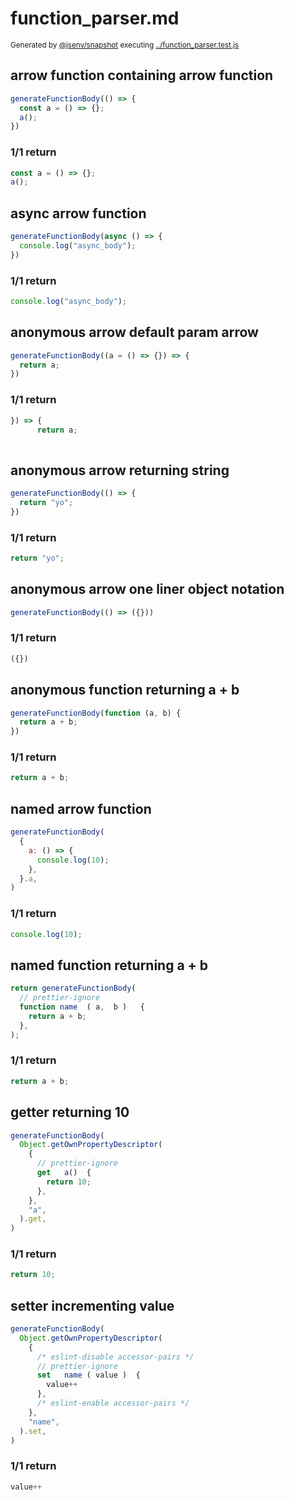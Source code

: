 # function_parser.md

<sub>
  Generated by <a href="https://github.com/jsenv/core/tree/main/packages/independent/snapshot">@jsenv/snapshot</a> executing <a href="../function_parser.test.js">../function_parser.test.js</a>
</sub>

## arrow function containing arrow function

```js
generateFunctionBody(() => {
  const a = () => {};
  a();
})
```

### 1/1 return

```js
const a = () => {};
a();
```

## async arrow function

```js
generateFunctionBody(async () => {
  console.log("async_body");
})
```

### 1/1 return

```js
console.log("async_body");
```

## anonymous arrow default param arrow

```js
generateFunctionBody((a = () => {}) => {
  return a;
})
```

### 1/1 return

```js
}) => {
      return a;
    
```

## anonymous arrow returning string

```js
generateFunctionBody(() => {
  return "yo";
})
```

### 1/1 return

```js
return "yo";
```

## anonymous arrow one liner object notation

```js
generateFunctionBody(() => ({}))
```

### 1/1 return

```js
({})
```

## anonymous function returning a + b

```js
generateFunctionBody(function (a, b) {
  return a + b;
})
```

### 1/1 return

```js
return a + b;
```

## named arrow function

```js
generateFunctionBody(
  {
    a: () => {
      console.log(10);
    },
  }.a,
)
```

### 1/1 return

```js
console.log(10);
```

## named function returning a + b

```js
return generateFunctionBody(
  // prettier-ignore
  function name  ( a,  b )   {
    return a + b;
  },
);
```

### 1/1 return

```js
return a + b;
```

## getter returning 10

```js
generateFunctionBody(
  Object.getOwnPropertyDescriptor(
    {
      // prettier-ignore
      get   a()  {
        return 10;
      },
    },
    "a",
  ).get,
)
```

### 1/1 return

```js
return 10;
```

## setter incrementing value

```js
generateFunctionBody(
  Object.getOwnPropertyDescriptor(
    {
      /* eslint-disable accessor-pairs */
      // prettier-ignore
      set   name ( value )  {
        value++
      },
      /* eslint-enable accessor-pairs */
    },
    "name",
  ).set,
)
```

### 1/1 return

```js
value++
```